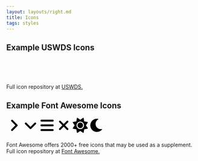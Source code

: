 ```yaml
---
layout: layouts/right.md
title: Icons
tags: styles
---
```

<style>
.icons{
  margin: 20px 0;
}
svg{
    width: 40px;
    height: 40px;
}
</style>

## Example USWDS Icons

<div class="icons">
    <svg class="usa-icon" aria-hidden="true" focusable="false" role="img">
        <use xlink:href="/assets/img/sprite.svg#alarm"></use>
      </svg>
      <svg class="usa-icon" aria-hidden="true" focusable="false" role="img">
        <use xlink:href="/assets/img/sprite.svg#attach_file"></use>
      </svg>
      <svg class="usa-icon" aria-hidden="true" focusable="false" role="img">
        <use xlink:href="/assets/img/sprite.svg#check"></use>
      </svg>
      <svg class="usa-icon" aria-hidden="true" focusable="false" role="img">
        <use xlink:href="/assets/img/sprite.svg#error"></use>
      </svg>
      <svg class="usa-icon" aria-hidden="true" focusable="false" role="img">
        <use xlink:href="/assets/img/sprite.svg#info_outline"></use>
      </svg>
      <svg class="usa-icon" aria-hidden="true" focusable="false" role="img">
        <use xlink:href="/assets/img/sprite.svg#link"></use>
      </svg>
</div>
<p>Full icon repository at <a href="https://designsystem.digital.gov/components/icon/" target="_blank">USWDS.</a></p>

## Example Font Awesome Icons

<div class="icons">
    <svg xmlns="http://www.w3.org/2000/svg" viewBox="0 0 256 512"  alt="expand navigation bar icon"><path d="M64 448c-8.188 0-16.38-3.125-22.62-9.375c-12.5-12.5-12.5-32.75 0-45.25L178.8 256L41.38 118.6c-12.5-12.5-12.5-32.75 0-45.25s32.75-12.5 45.25 0l160 160c12.5 12.5 12.5 32.75 0 45.25l-160 160C80.38 444.9 72.19 448 64 448z"/></svg>
    <svg xmlns="http://www.w3.org/2000/svg" viewBox="0 0 384 512"  alt="collapse navigation bar icon"><path d="M192 384c-8.188 0-16.38-3.125-22.62-9.375l-160-160c-12.5-12.5-12.5-32.75 0-45.25s32.75-12.5 45.25 0L192 306.8l137.4-137.4c12.5-12.5 32.75-12.5 45.25 0s12.5 32.75 0 45.25l-160 160C208.4 380.9 200.2 384 192 384z"/></svg>            
    <svg xmlns="http://www.w3.org/2000/svg" viewBox="0 0 448 512"  alt ="mobile menu icon"><path d="M0 96C0 78.33 14.33 64 32 64H416C433.7 64 448 78.33 448 96C448 113.7 433.7 128 416 128H32C14.33 128 0 113.7 0 96zM0 256C0 238.3 14.33 224 32 224H416C433.7 224 448 238.3 448 256C448 273.7 433.7 288 416 288H32C14.33 288 0 273.7 0 256zM416 448H32C14.33 448 0 433.7 0 416C0 398.3 14.33 384 32 384H416C433.7 384 448 398.3 448 416C448 433.7 433.7 448 416 448z"/></svg>
    <svg xmlns="http://www.w3.org/2000/svg" viewBox="0 0 320 512"  alt="exit button icon"><path d="M310.6 361.4c12.5 12.5 12.5 32.75 0 45.25C304.4 412.9 296.2 416 288 416s-16.38-3.125-22.62-9.375L160 301.3L54.63 406.6C48.38 412.9 40.19 416 32 416S15.63 412.9 9.375 406.6c-12.5-12.5-12.5-32.75 0-45.25l105.4-105.4L9.375 150.6c-12.5-12.5-12.5-32.75 0-45.25s32.75-12.5 45.25 0L160 210.8l105.4-105.4c12.5-12.5 32.75-12.5 45.25 0s12.5 32.75 0 45.25l-105.4 105.4L310.6 361.4z"/></svg>
    <svg xmlns="http://www.w3.org/2000/svg" viewBox="0 0 512 512" ><path d="M256 159.1c-53.02 0-95.1 42.98-95.1 95.1S202.1 351.1 256 351.1s95.1-42.98 95.1-95.1S309 159.1 256 159.1zM509.3 347L446.1 255.1l63.15-91.01c6.332-9.125 1.104-21.74-9.826-23.72l-109-19.7l-19.7-109c-1.975-10.93-14.59-16.16-23.72-9.824L256 65.89L164.1 2.736c-9.125-6.332-21.74-1.107-23.72 9.824L121.6 121.6L12.56 141.3C1.633 143.2-3.596 155.9 2.736 164.1L65.89 256l-63.15 91.01c-6.332 9.125-1.105 21.74 9.824 23.72l109 19.7l19.7 109c1.975 10.93 14.59 16.16 23.72 9.824L256 446.1l91.01 63.15c9.127 6.334 21.75 1.107 23.72-9.822l19.7-109l109-19.7C510.4 368.8 515.6 356.1 509.3 347zM256 383.1c-70.69 0-127.1-57.31-127.1-127.1c0-70.69 57.31-127.1 127.1-127.1s127.1 57.3 127.1 127.1C383.1 326.7 326.7 383.1 256 383.1z"/></svg>
    <svg xmlns="http://www.w3.org/2000/svg" viewBox="0 0 512 512"><path d="M32 256c0-123.8 100.3-224 223.8-224c11.36 0 29.7 1.668 40.9 3.746c9.616 1.777 11.75 14.63 3.279 19.44C245 86.5 211.2 144.6 211.2 207.8c0 109.7 99.71 193 208.3 172.3c9.561-1.805 16.28 9.324 10.11 16.95C387.9 448.6 324.8 480 255.8 480C132.1 480 32 379.6 32 256z"/></svg>
</div>
<p>Font Awesome offers 2000+ free icons that may be used as a supplement. Full icon repository at <a href="https://fontawesome.com/icons" target="_blank">Font Awesome.</a></p>